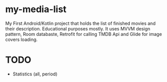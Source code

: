 # my-media-list
My First Android/Kotlin project that holds the list of finished movies and their description. Educational purposes mostly. It uses MVVM design pattern, Room databaste, Retrofit for calling TMDB Api and Glide for image covers loading. 
# TODO
* Statistics (all, period)

